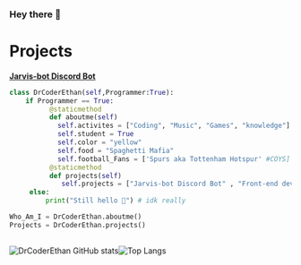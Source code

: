 ### Hey there 👋

<!--
**DrCoderEthan/DrcoderEthan** is a ✨ _special_ ✨ repository because its `README.md` (this file) appears on your GitHub profile.
-->
# Projects

**[Jarvis-bot Discord Bot](https://top.gg/bot/787957517099073536)**


```py
class DrCoderEthan(self,Programmer:True):
    if Programmer == True:
          @staticmethod
          def aboutme(self)
            self.activites = ["Coding", "Music", "Games", "knowledge"]
            self.student = True
            self.color = "yellow"
            self.food = "Spaghetti Mafia"
            self.football_Fans = ['Spurs aka Tottenham Hotspur' #COYS]
          @staticmethod
          def projects(self)
             self.projects = ["Jarvis-bot Discord Bot" , "Front-end developments", "Game Devlopment(UNITY)"]
     else:
         print("Still hello 👋") # idk really

Who_Am_I = DrCoderEthan.aboutme()
Projects = DrCoderEthan.projects()
    

```

![DrCoderEthan GitHub stats](https://github-readme-stats.vercel.app/api?username=DrCoderEthan&show_icons=true&theme=gruvbox)![Top Langs](https://github-readme-stats.vercel.app/api/top-langs/?username=DrCoderEthan&theme=gruvbox)
